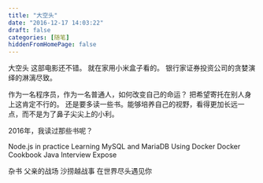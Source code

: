 ```yaml
---
title: "大空头"
date: "2016-12-17 14:03:22"
draft: false
categories: [随笔]
hiddenFromHomePage: false
---
```

大空头
这部电影还不错。 就在家用小米盒子看的。 银行家证券投资公司的贪婪演绎的淋漓尽致。

作为一名程序员，作为一名普通人，如何改变自己的命运？ 把希望寄托在别人身上这肯定不行的。 还是要多读一些书。能够培养自己的视野，看得更加长远一点，而不是为了鼻子尖尖上的小利。

2016年，我读过那些书呢？

Node.js  in practice
Learning MySQL and MariaDB
Using Docker
Docker Cookbook
Java Interview Expose 


杂书
父亲的战场
沙捞越战事
在世界尽头遇见你
